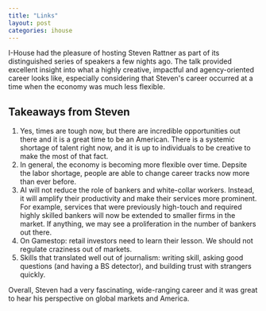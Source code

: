 ```yaml
---
title: "Links"
layout: post
categories: ihouse
---
```


I-House had the pleasure of hosting Steven Rattner as part of its distinguished series of speakers a few nights ago. The talk provided excellent insight into what a highly creative, impactful and agency-oriented career looks like, especially considering that Steven's career occurred at a time when the economy was much less flexible.

## Takeaways from Steven

1. Yes, times are tough now, but there are incredible opportunities out there and it is a great time to be an American. There is a systemic shortage of talent right now, and it is up to individuals to be creative to make the most of that fact.
2. In general, the economy is becoming more flexible over time. Depsite the labor shortage, people are able to change career tracks now more than ever before.
3. AI will not reduce the role of bankers and white-collar workers. Instead, it will amplify their productivity and make their services more prominent. For example, services that were previously high-touch and required highly skilled bankers will now be extended to smaller firms in the market. If anything, we may see a proliferation in the number of bankers out there.
4. On Gamestop: retail investors need to learn their lesson. We should not regulate craziness out of markets.
5. Skills that translated well out of journalism: writing skill, asking good questions (and having a BS detector), and building trust with strangers quickly.

Overall, Steven had a very fascinating, wide-ranging career and it was great to hear his perspective on global markets and America.

